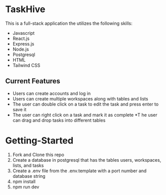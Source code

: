 # TaskHive

This is a full-stack application the utilizes the following skills:

* Javascript
* React.js
* Express.js
* Node.js
* Postgresql
* HTML
* Tailwind CSS

## Current Features

* Users can create accounts and log in
* Users can create multiple workspaces along with tables and lists
* The user can double click on a task to edit the task and press enter to save it
* The user can right click on a task and mark it as complete
*T he user can drag and drop tasks into different tables

# Getting-Started
1. Fork and Clone this repo
2. Create a database in postgresql that has the tables users, workspaces, lists, and tasks
3. Create a .env file from the .env.template with a port number and database string
4. npm install
5. npm run dev
